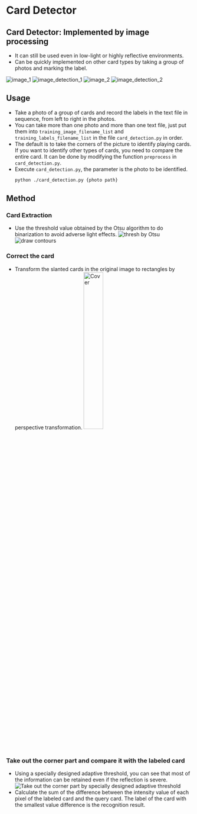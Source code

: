 # Card Detector
## Card Detector: Implemented by image processing
* It can still be used even in low-light or highly reflective environments.
* Can be quickly implemented on other card types by taking a group of photos and marking the label.

![image_1](https://user-images.githubusercontent.com/69178839/221424319-c2b368b5-02c3-44da-b625-753f69ca304f.jpg)
![image_detection_1](https://user-images.githubusercontent.com/69178839/221424320-2be7fa11-0b71-496e-83b4-0fe66a22fe99.jpg)
![image_2](https://user-images.githubusercontent.com/69178839/221424322-8eb8f4e6-69e9-4350-b019-13b129cdc039.jpg)
![image_detection_2](https://user-images.githubusercontent.com/69178839/221424325-21032c28-c1c2-40ee-bdb3-755a61a2b2fc.jpg)

## Usage

* Take a photo of a group of cards and record the labels in the text file in sequence, from left to right in the photos.
* You can take more than one photo and more than one text file, just put them into `training_image_filename_list` and `training_labels_filename_list` in the file `card_detection.py` in order.
* The default is to take the corners of the picture to identify playing cards. If you want to identify other types of cards, you need to compare the entire card. It can be done by modifying the function `preprocess` in `card_detection.py`.
* Execute `card_detection.py`, the parameter is the photo to be identified. 
    ```bash
    python ./card_detection.py {photo path}
    ```

## Method
### Card Extraction
* Use the threshold value obtained by the Otsu algorithm to do binarization to avoid adverse light effects.
![thresh by Otsu](https://user-images.githubusercontent.com/69178839/221427277-e0fd53f0-d090-4c5d-a061-f81ae9968e24.jpg)
![draw contours](https://user-images.githubusercontent.com/69178839/221427787-6781ae2c-655d-4b69-a80d-02a7ccaca2d9.jpg)
### Correct the card
* Transform the slanted cards in the original image to rectangles by perspective transformation.
    <img src="https://user-images.githubusercontent.com/69178839/221427849-95676ecd-e594-4eb2-b27d-dcebe120766a.png" alt="Cover" width="33%"/>

### Take out the corner part and compare it with the labeled card
* Using a specially designed adaptive threshold, you can see that most of the information can be retained even if the reflection is severe.  
![Take out the corner part by specially designed adaptive threshold](https://user-images.githubusercontent.com/69178839/221427862-2b453131-35ae-4403-9471-94241afa3b08.png)
* Calculate the sum of the difference between the intensity value of each pixel of the labeled card and the query card. The label of the card with the smallest value difference is the recognition result.
